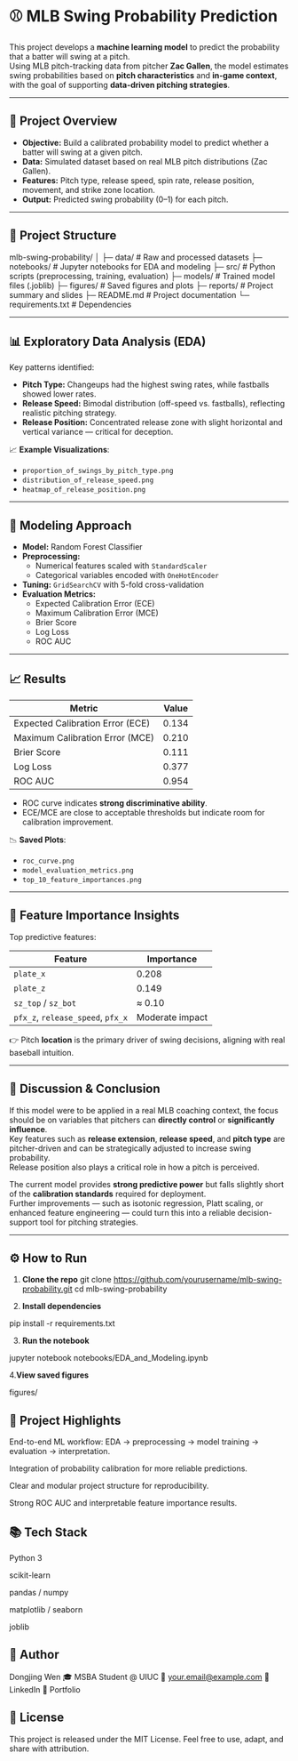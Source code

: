 # ⚾ MLB Swing Probability Prediction

This project develops a **machine learning model** to predict the probability that a batter will swing at a pitch.  
Using MLB pitch-tracking data from pitcher **Zac Gallen**, the model estimates swing probabilities based on **pitch characteristics** and **in-game context**, with the goal of supporting **data-driven pitching strategies**.

---

## 📌 Project Overview

- **Objective:** Build a calibrated probability model to predict whether a batter will swing at a given pitch.  
- **Data:** Simulated dataset based on real MLB pitch distributions (Zac Gallen).  
- **Features:** Pitch type, release speed, spin rate, release position, movement, and strike zone location.  
- **Output:** Predicted swing probability (0–1) for each pitch.  

---

## 🧭 Project Structure

mlb-swing-probability/
│
├─ data/ # Raw and processed datasets
├─ notebooks/ # Jupyter notebooks for EDA and modeling
├─ src/ # Python scripts (preprocessing, training, evaluation)
├─ models/ # Trained model files (.joblib)
├─ figures/ # Saved figures and plots
├─ reports/ # Project summary and slides
├─ README.md # Project documentation
└─ requirements.txt # Dependencies



---

## 📊 Exploratory Data Analysis (EDA)

Key patterns identified:

- **Pitch Type:** Changeups had the highest swing rates, while fastballs showed lower rates.  
- **Release Speed:** Bimodal distribution (off-speed vs. fastballs), reflecting realistic pitching strategy.  
- **Release Position:** Concentrated release zone with slight horizontal and vertical variance — critical for deception.

📈 **Example Visualizations**:
- `proportion_of_swings_by_pitch_type.png`  
- `distribution_of_release_speed.png`  
- `heatmap_of_release_position.png`

---

## 🤖 Modeling Approach

- **Model:** Random Forest Classifier  
- **Preprocessing:**  
  - Numerical features scaled with `StandardScaler`  
  - Categorical variables encoded with `OneHotEncoder`  
- **Tuning:** `GridSearchCV` with 5-fold cross-validation  
- **Evaluation Metrics:**  
  - Expected Calibration Error (ECE)  
  - Maximum Calibration Error (MCE)  
  - Brier Score  
  - Log Loss  
  - ROC AUC

---

## 📈 Results

| Metric                           | Value     |
|-----------------------------------|-----------|
| Expected Calibration Error (ECE) | 0.134 |
| Maximum Calibration Error (MCE)  | 0.210 |
| Brier Score                      | 0.111 |
| Log Loss                         | 0.377 |
| ROC AUC                           | 0.954 |

- ROC curve indicates **strong discriminative ability**.  
- ECE/MCE are close to acceptable thresholds but indicate room for calibration improvement.

📉 **Saved Plots**:
- `roc_curve.png`  
- `model_evaluation_metrics.png`  
- `top_10_feature_importances.png`

---

## 🧠 Feature Importance Insights

Top predictive features:

| Feature            | Importance |
|--------------------|------------|
| `plate_x`          | 0.208 |
| `plate_z`          | 0.149 |
| `sz_top` / `sz_bot`| ≈ 0.10 |
| `pfx_z`, `release_speed`, `pfx_x` | Moderate impact |

👉 Pitch **location** is the primary driver of swing decisions, aligning with real baseball intuition.

---

## 🧪 Discussion & Conclusion

If this model were to be applied in a real MLB coaching context, the focus should be on variables that pitchers can **directly control** or **significantly influence**.  
Key features such as **release extension**, **release speed**, and **pitch type** are pitcher-driven and can be strategically adjusted to increase swing probability.  
Release position also plays a critical role in how a pitch is perceived.

The current model provides **strong predictive power** but falls slightly short of the **calibration standards** required for deployment.  
Further improvements — such as isotonic regression, Platt scaling, or enhanced feature engineering — could turn this into a reliable decision-support tool for pitching strategies.

---

## ⚙️ How to Run

1. **Clone the repo**
   git clone https://github.com/yourusername/mlb-swing-probability.git
   cd mlb-swing-probability

2. **Install dependencies**


pip install -r requirements.txt

3. **Run the notebook**

jupyter notebook notebooks/EDA_and_Modeling.ipynb

4.**View saved figures**

figures/

## 🏅 Project Highlights
End-to-end ML workflow: EDA → preprocessing → model training → evaluation → interpretation.

Integration of probability calibration for more reliable predictions.

Clear and modular project structure for reproducibility.

Strong ROC AUC and interpretable feature importance results.

## 📚 Tech Stack
Python 3

scikit-learn

pandas / numpy

matplotlib / seaborn

joblib

## 👤 Author
Dongjing Wen
🎓 MSBA Student @ UIUC
📧 your.email@example.com
🔗 LinkedIn
📂 Portfolio

## 📄 License
This project is released under the MIT License.
Feel free to use, adapt, and share with attribution.